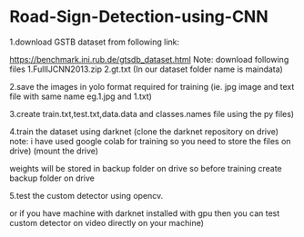 # Road-Sign-Detection-using-CNN

1.download GSTB dataset from following link:

https://benchmark.ini.rub.de/gtsdb_dataset.html
Note:
  download following files
	1.FullIJCNN2013.zip
	2.gt.txt
(In our dataset folder name is maindata)

2.save the images in yolo format required for training
(ie. jpg image and text file with same name eg.1.jpg and 1.txt)

3.create train.txt,test.txt,data.data and classes.names file using the py files)

4.train the dataset using darknet
(clone the darknet repository on drive)
note:
i have used google colab for training so you need to store the files on drive)
(mount the drive)

weights will be stored in backup folder on drive so before
training create backup folder on drive

5.test the custom detector using opencv.

or if you have machine with darknet installed with gpu
then you can test custom detector on video directly on your machine)
